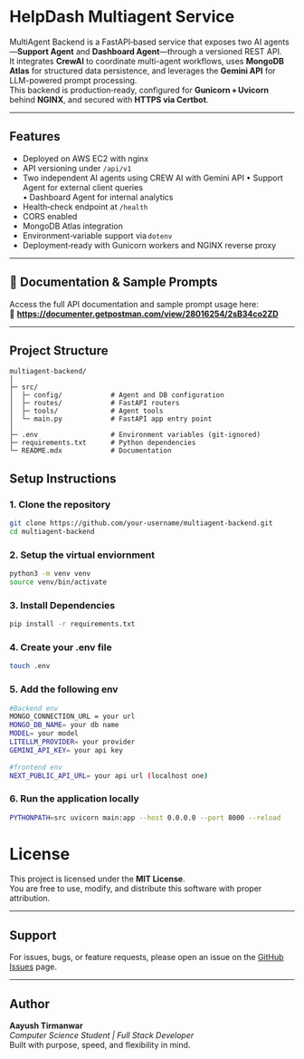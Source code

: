 
# HelpDash Multiagent Service

MultiAgent Backend is a FastAPI‑based service that exposes two AI agents—**Support Agent** and **Dashboard Agent**—through a versioned REST API.  
It integrates **CrewAI** to coordinate multi-agent workflows, uses **MongoDB Atlas** for structured data persistence, and leverages the **Gemini API** for LLM-powered prompt processing.  
This backend is production‑ready, configured for **Gunicorn + Uvicorn** behind **NGINX**, and secured with **HTTPS via Certbot**.


---

## Features
- Deployed on AWS EC2 with nginx 
- API versioning under `/api/v1`
- Two independent AI agents using CREW AI with Gemini API 
  • Support Agent for external client queries  
  • Dashboard Agent for internal analytics  
- Health‑check endpoint at `/health`
- CORS enabled
- MongoDB Atlas integration
- Environment‑variable support via `dotenv`
- Deployment‑ready with Gunicorn workers and NGINX reverse proxy

---

## 📄 Documentation & Sample Prompts

Access the full API documentation and sample prompt usage here:  
🔗 **https://documenter.getpostman.com/view/28016254/2sB34co2ZD**  

---

## Project Structure

```text
multiagent-backend/
│
├─ src/
│  ├─ config/            # Agent and DB configuration
│  ├─ routes/            # FastAPI routers
│  ├─ tools/             # Agent tools
│  └─ main.py            # FastAPI app entry point
│
├─ .env                  # Environment variables (git‑ignored)
├─ requirements.txt      # Python dependencies
└─ README.mdx            # Documentation
```
## Setup Instructions

### 1. Clone the repository
```bash
git clone https://github.com/your-username/multiagent-backend.git
cd multiagent-backend
```
### 2. Setup the virtual enviornment 
```bash
python3 -m venv venv
source venv/bin/activate
```
### 3. Install Dependencies
```bash
pip install -r requirements.txt
```
### 4. Create your .env file
```bash
touch .env
```
### 5. Add the following env 
```bash
#Backend env 
MONGO_CONNECTION_URL = your url
MONGO_DB_NAME= your db name
MODEL= your model 
LITELLM_PROVIDER= your provider
GEMINI_API_KEY= your api key
 
#frontend env
NEXT_PUBLIC_API_URL= your api url (localhost one)

```
### 6. Run the application locally 
```bash
PYTHONPATH=src uvicorn main:app --host 0.0.0.0 --port 8000 --reload
```

# License

This project is licensed under the **MIT License**.  
You are free to use, modify, and distribute this software with proper attribution.

---

## Support

For issues, bugs, or feature requests, please open an issue on the [GitHub Issues](https://github.com/Tiru-99/HelpDash/issues) page.

---

## Author

**Aayush Tirmanwar**  
_Computer Science Student | Full Stack Developer_  
Built with purpose, speed, and flexibility in mind.




